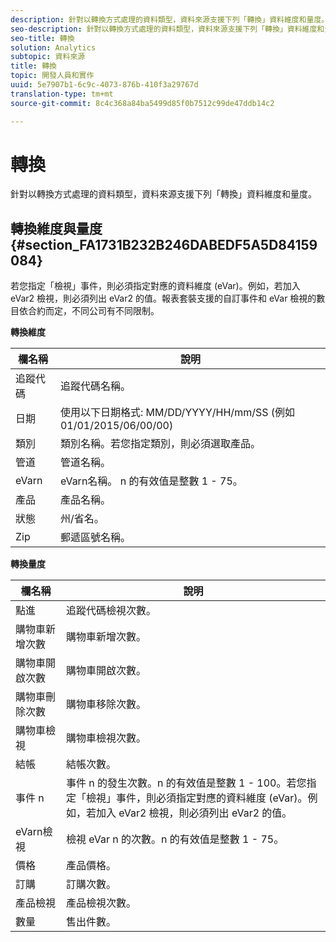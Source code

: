 ```yaml
---
description: 針對以轉換方式處理的資料類型，資料來源支援下列「轉換」資料維度和量度。
seo-description: 針對以轉換方式處理的資料類型，資料來源支援下列「轉換」資料維度和量度。
seo-title: 轉換
solution: Analytics
subtopic: 資料來源
title: 轉換
topic: 開發人員和實作
uuid: 5e7907b1-6c9c-4073-876b-410f3a29767d
translation-type: tm+mt
source-git-commit: 8c4c368a84ba5499d85f0b7512c99de47ddb14c2

---
```



# 轉換

針對以轉換方式處理的資料類型，資料來源支援下列「轉換」資料維度和量度。

## 轉換維度與量度 {#section_FA1731B232B246DABEDF5A5D84159084}

若您指定「檢視」事件，則必須指定對應的資料維度 (eVar)。例如，若加入 eVar2 檢視，則必須列出 eVar2 的值。報表套裝支援的自訂事件和 eVar 檢視的數目依合約而定，不同公司有不同限制。

<p class="head"> <b>轉換維度</b> </p>

| 欄名稱 | 說明 |
|--- |--- |
| 追蹤代碼 | 追蹤代碼名稱。 |
| 日期 | 使用以下日期格式: MM/DD/YYYY/HH/mm/SS (例如 01/01/2015/06/00/00) |
| 類別 | 類別名稱。若您指定類別，則必須選取產品。 |
| 管道 | 管道名稱。 |
| eVarn | eVarn名稱。 n 的有效值是整數 1 - 75。 |
| 產品 | 產品名稱。 |
| 狀態 | 州/省名。 |
| Zip | 郵遞區號名稱。 |

<p class="head"> <b>轉換量度</b> </p>

| 欄名稱 | 說明 |
|--- |--- |
| 點進 | 追蹤代碼檢視次數。 |
| 購物車新增次數 | 購物車新增次數。 |
| 購物車開啟次數 | 購物車開啟次數。 |
| 購物車刪除次數 | 購物車移除次數。 |
| 購物車檢視 | 購物車檢視次數。 |
| 結帳 | 結帳次數。 |
| 事件 n | 事件 n 的發生次數。n 的有效值是整數 1 - 100。若您指定「檢視」事件，則必須指定對應的資料維度 (eVar)。例如，若加入 eVar2 檢視，則必須列出 eVar2 的值。 |
| eVarn檢視 | 檢視 eVar n 的次數。n 的有效值是整數 1 - 75。 |
| 價格 | 產品價格。 |
| 訂購 | 訂購次數。 |
| 產品檢視 | 產品檢視次數。 |
| 數量 | 售出件數。 |
